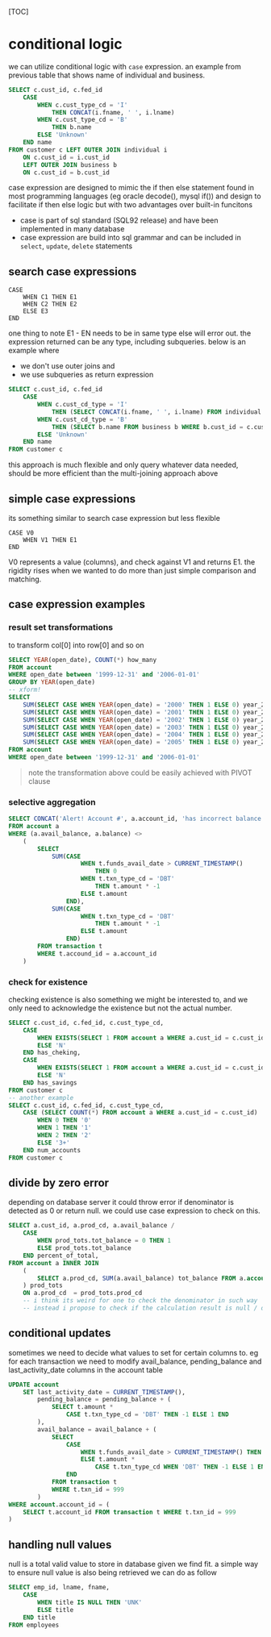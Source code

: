 [TOC]

# conditional logic

we can utilize conditional logic with `case` expression. an example from previous table that shows name of individual and business.

```sql
SELECT c.cust_id, c.fed_id
	CASE 
		WHEN c.cust_type_cd = 'I'
			THEN CONCAT(i.fname, ' ', i.lname)
		WHEN c.cust_type_cd = 'B'
			THEN b.name
		ELSE 'Unknown'
	END name
FROM customer c LEFT OUTER JOIN individual i
	ON c.cust_id = i.cust_id
	LEFT OUTER JOIN business b
	ON c.cust_id = b.cust_id
```

case expression are designed to mimic the if then else statement found in most programming languages (eg oracle decode(), mysql if()) and design to facilitate if then else logic but with two advantages over built-in funcitons

- case is part of sql standard (SQL92 release) and have been implemented in many database
- case expression are build into sql grammar and can be included in `select`, `update`, `delete` statements

## search case expressions

```
CASE
	WHEN C1 THEN E1
	WHEN C2 THEN E2
	ELSE E3
END
```

one thing to note E1 - EN needs to be in same type else will error out. the expression returned can be any type, including subqueries. below is an example where 

- we don't use outer joins and
- we use subqueries as return expression

```sql
SELECT c.cust_id, c.fed_id
	CASE
		WHEN c.cust_cd_type = 'I'
			THEN (SELECT CONCAT(i.fname, ' ', i.lname) FROM individual i WHERE i.cust_id = c.cust_id)
		WHEN c.cust_cd_type = 'B'
			THEN (SELECT b.name FROM business b WHERE b.cust_id = c.cust_id)
		ELSE 'Unknown'
	END name
FROM customer c
```

this approach is much flexible and only query whatever data needed, should be more efficient than the multi-joining approach above

## simple case expressions

its something similar to search case expression but less flexible

```
CASE V0
	WHEN V1 THEN E1
END
```

V0 represents a value (columns), and check against V1 and returns E1. the rigidity rises when we wanted to do more than just simple comparison and matching.

## case expression examples

### result set transformations

to transform col[0] into row[0] and so on

```sql
SELECT YEAR(open_date), COUNT(*) how_many
FROM account
WHERE open_date between '1999-12-31' and '2006-01-01'
GROUP BY YEAR(open_date)
-- xform!
SELECT
	SUM(SELECT CASE WHEN YEAR(open_date) = '2000' THEN 1 ELSE 0) year_2000,
	SUM(SELECT CASE WHEN YEAR(open_date) = '2001' THEN 1 ELSE 0) year_2001,
	SUM(SELECT CASE WHEN YEAR(open_date) = '2002' THEN 1 ELSE 0) year_2002,
	SUM(SELECT CASE WHEN YEAR(open_date) = '2003' THEN 1 ELSE 0) year_2003,
	SUM(SELECT CASE WHEN YEAR(open_date) = '2004' THEN 1 ELSE 0) year_2004,
	SUM(SELECT CASE WHEN YEAR(open_date) = '2005' THEN 1 ELSE 0) year_2005
FROM account
WHERE open_date between '1999-12-31' and '2006-01-01'
```

> note the transformation above could be easily achieved with PIVOT clause

### selective aggregation

```sql
SELECT CONCAT('Alert! Account #', a.account_id, 'has incorrect balance')
FROM account a
WHERE (a.avail_balance, a.balance) <>
	(
    	SELECT
        	SUM(CASE 
                	WHEN t.funds_avail_date > CURRENT_TIMESTAMP() 
                		THEN 0
              		WHEN t.txn_type_cd = 'DBT'
               			THEN t.amount * -1
               		ELSE t.amount
               	END),
        	SUM(CASE
               		WHEN t.txn_type_cd = 'DBT'
               			THEN t.amount * -1
               		ELSE t.amount
        		END)
        FROM transaction t
        WHERE t.accound_id = a.account_id
    )
```

### check for existence

checking existence is also something we might be interested to, and we only need to acknowledge the existence but not the actual number.

```sql
SELECT c.cust_id, c.fed_id, c.cust_type_cd,
	CASE
		WHEN EXISTS(SELECT 1 FROM account a WHERE a.cust_id = c.cust_id AND a.prod_cd = 'CHK') THEN 'Y'
		ELSE 'N'
	END has_cheking,
	CASE
		WHEN EXISTS(SELECT 1 FROM account a WHERE a.cust_id = c.cust_id AND a.prod_cd = 'SAV') THEN 'Y'
		ELSE 'N'
	END has_savings
FROM customer c
-- another example
SELECT c.cust_id, c.fed_id, c.cust_type_cd,
	CASE (SELECT COUNT(*) FROM account a WHERE a.cust_id = c.cust_id)
		WHEN 0 THEN '0'
		WHEN 1 THEN '1'
		WHEN 2 THEN '2'
		ELSE '3+'
	END num_accounts
FROM customer c
```

## divide by zero error

depending on database server it could throw error if denominator is detected as 0 or return null. we could use case expression to check on this.

```sql
SELECT a.cust_id, a.prod_cd, a.avail_balance /
	CASE
		WHEN prod_tots.tot_balance = 0 THEN 1
		ELSE prod_tots.tot_balance
	END percent_of_total,
FROM account a INNER JOIN
	(
		SELECT a.prod_cd, SUM(a.avail_balance) tot_balance FROM a.account GROUP BY a.prod_cd
    ) prod_tots
    ON a.prod_cd  = prod_tots.prod_cd
    -- i think its weird for one to check the denominator in such way
    -- instead i propose to check if the calculation result is null / devise by zero
```

## conditional updates

sometimes we need to decide what values to set for certain columns to. eg for each transaction we need to modify avail_balance, pending_balance and last_activity_date columns in the account table

```sql
UPDATE account
	SET last_activity_date = CURRENT_TIMESTAMP(),
	    pending_balance = pending_balance + (
        	SELECT t.amount *
            	CASE t.txn_type_cd = 'DBT' THEN -1 ELSE 1 END
        ),
        avail_balance = avail_balance + (
        	SELECT
            	CASE
            		WHEN t.funds_avail_date > CURRENT_TIMESTAMP() THEN 0
            		ELSE t.amount *
            			CASE t.txn_type_cd WHEN 'DBT' THEN -1 ELSE 1 END
            	END
            FROM transaction t
            WHERE t.txn_id = 999
        )
WHERE account.account_id = (
	SELECT t.account_id FROM transaction t WHERE t.txn_id = 999
)
```

## handling null values

null is a total valid value to store in database given we find fit. a simple way to ensure null value is also being retrieved we can do as follow

```sql
SELECT emp_id, lname, fname,
	CASE
		WHEN title IS NULL THEN 'UNK'
		ELSE title
	END title
FROM employees
```

